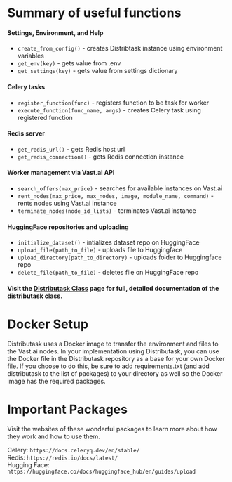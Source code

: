 # Summary of useful functions

#### Settings, Environment, and Help

- `create_from_config()` - creates Distribtask instance using environment variables
- `get_env(key)` - gets value from .env
- `get_settings(key)` - gets value from settings dictionary

#### Celery tasks

- `register_function(func)` - registers function to be task for worker
- `execute_function(func_name, args)` - creates Celery task using registered function

#### Redis server

- `get_redis_url()` - gets Redis host url 
- `get_redis_connection()` - gets Redis connection instance
 
#### Worker management via Vast.ai API

- `search_offers(max_price)` - searches for available instances on Vast.ai
- `rent_nodes(max_price, max_nodes, image, module_name, command)` - rents nodes using Vast.ai instance
- `terminate_nodes(node_id_lists)` - terminates Vast.ai instance


#### HuggingFace repositories and uploading

- `initialize_dataset()` - intializes dataset repo on HuggingFace
- `upload_file(path_to_file)` - uploads file to Huggingface
- `upload_directory(path_to_directory)` - uploads folder to Huggingface repo
- `delete_file(path_to_file)` - deletes file on HuggingFace repo

#### Visit the [Distributask Class](distributask.md) page for full, detailed documentation of the distributask class.

# Docker Setup

Distributask uses a Docker image to transfer the environment and files to the Vast.ai nodes. In your implementation using Distributask, you can use the Docker file in the Distributask repository as a base for your own Docker file. If you choose to do this, be sure to add requirements.txt (and add distributask to the list of packages) to your directory as well so the Docker image has the required packages.

# Important Packages

Visit the websites of these wonderful packages to learn more about how they work and how to use them.

Celery: `https://docs.celeryq.dev/en/stable/`   
Redis: `https://redis.io/docs/latest/`  
Hugging Face: `https://huggingface.co/docs/huggingface_hub/en/guides/upload` 